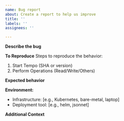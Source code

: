 ```yaml
---
name: Bug report
about: Create a report to help us improve
title: ''
labels: ''
assignees: ''

---
```


**Describe the bug**
<!-- A clear and concise description of what the bug is.-->

**To Reproduce**
Steps to reproduce the behavior:
1. Start Tempo (SHA or version)
2. Perform Operations (Read/Write/Others)

**Expected behavior**
<!-- A clear and concise description of what you expected to happen. -->

**Environment:**
 - Infrastructure: [e.g., Kubernetes, bare-metal, laptop]
 - Deployment tool: [e.g., helm, jsonnet]

**Additional Context**
<!--  Additional relevant info which can help us debug this issue easily like Logs, Configuration etc. -->
